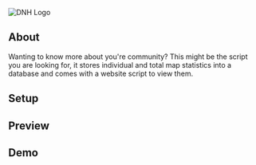 ![DNH Logo](https://camo.githubusercontent.com/742c455547018630cf337754b6e93a16e880dbd2/68747470733a2f2f63646e2e646973636f72646170702e636f6d2f6174746163686d656e74732f3433353630313839363836323930383433372f3533383532363832363139323936313533362f6e626664666864666864686468642e706e67)


## About
Wanting to know more about you're community? This might be the script you are looking for, it stores individual and total map statistics into a database and comes with a website script to view them.

## Setup

## Preview 

## Demo
